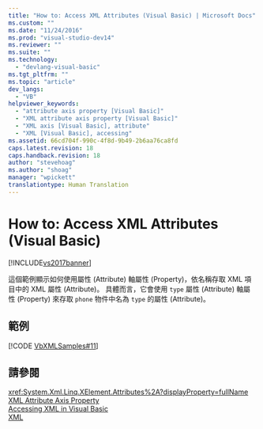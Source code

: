 ```yaml
---
title: "How to: Access XML Attributes (Visual Basic) | Microsoft Docs"
ms.custom: ""
ms.date: "11/24/2016"
ms.prod: "visual-studio-dev14"
ms.reviewer: ""
ms.suite: ""
ms.technology: 
  - "devlang-visual-basic"
ms.tgt_pltfrm: ""
ms.topic: "article"
dev_langs: 
  - "VB"
helpviewer_keywords: 
  - "attribute axis property [Visual Basic]"
  - "XML attribute axis property [Visual Basic]"
  - "XML axis [Visual Basic], attribute"
  - "XML [Visual Basic], accessing"
ms.assetid: 66cd704f-990c-4f8d-9b49-2b6aa76ca8fd
caps.latest.revision: 18
caps.handback.revision: 18
author: "stevehoag"
ms.author: "shoag"
manager: "wpickett"
translationtype: Human Translation
---
```

# How to: Access XML Attributes (Visual Basic)
[!INCLUDE[vs2017banner](../../../../csharp/includes/vs2017banner.md)]

這個範例顯示如何使用屬性 \(Attribute\) 軸屬性 \(Property\)，依名稱存取 XML 項目中的 XML 屬性 \(Attribute\)。  具體而言，它會使用 `type` 屬性 \(Attribute\) 軸屬性 \(Property\) 來存取 `phone` 物件中名為 `type` 的屬性 \(Attribute\)。  
  
## 範例  
 [!CODE [VbXMLSamples#11](../CodeSnippet/VS_Snippets_VBCSharp/VbXMLSamples#11)]  
  
## 請參閱  
 <xref:System.Xml.Linq.XElement.Attributes%2A?displayProperty=fullName>   
 [XML Attribute Axis Property](../../../../visual-basic/language-reference/xml-axis/xml-attribute-axis-property.md)   
 [Accessing XML in Visual Basic](../../../../visual-basic/programming-guide/language-features/xml/accessing-xml.md)   
 [XML](../../../../visual-basic/programming-guide/language-features/xml/index.md)